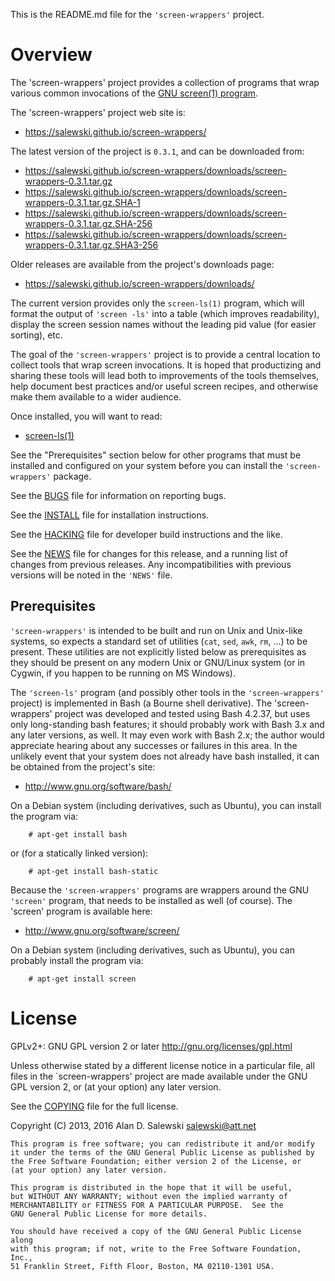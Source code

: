 This is the README.md file for the `'screen-wrappers'` project.

# Overview

The 'screen-wrappers' project provides a collection of programs that wrap
various common invocations of the [GNU screen(1) program][SCREEN].

The 'screen-wrappers' project web site is:

   * https://salewski.github.io/screen-wrappers/

The latest version of the project is `0.3.1`, and can be downloaded from:

   * https://salewski.github.io/screen-wrappers/downloads/screen-wrappers-0.3.1.tar.gz
   * https://salewski.github.io/screen-wrappers/downloads/screen-wrappers-0.3.1.tar.gz.SHA-1
   * https://salewski.github.io/screen-wrappers/downloads/screen-wrappers-0.3.1.tar.gz.SHA-256
   * https://salewski.github.io/screen-wrappers/downloads/screen-wrappers-0.3.1.tar.gz.SHA3-256
    
Older releases are available from the project's downloads page:

   * https://salewski.github.io/screen-wrappers/downloads/

The current version provides only the `screen-ls(1)` program, which will
format the output of `'screen -ls'` into a table (which improves readability),
display the screen session names without the leading pid value (for easier
sorting), etc.

The goal of the `'screen-wrappers'` project is to provide a central location
to collect tools that wrap screen invocations. It is hoped that productizing
and sharing these tools will lead both to improvements of the tools
themselves, help document best practices and/or useful screen recipes, and
otherwise make them available to a wider audience.

Once installed, you will want to read:

   * [screen-ls(1)]


See the "Prerequisites" section below for other programs that must be
installed and configured on your system before you can install the
`'screen-wrappers'` package.

See the [BUGS] file for information on reporting bugs.

See the [INSTALL] file for installation instructions.

See the [HACKING] file for developer build instructions and the like.

See the [NEWS] file for changes for this release, and a running list of
changes from previous releases. Any incompatibilities with previous versions
will be noted in the `'NEWS'` file.


## Prerequisites

`'screen-wrappers'` is intended to be built and run on Unix and Unix-like
systems, so expects a standard set of utilities (`cat`, `sed`, `awk`, `rm`,
...) to be present. These utilities are not explicitly listed below as
prerequisites as they should be present on any modern Unix or GNU/Linux system
(or in Cygwin, if you happen to be running on MS Windows).

The `'screen-ls'` program (and possibly other tools in the `'screen-wrappers'`
project) is implemented in Bash (a Bourne shell derivative). The
'screen-wrappers' project was developed and tested using Bash 4.2.37, but uses
only long-standing bash features; it should probably work with Bash 3.x and
any later versions, as well. It may even work with Bash 2.x; the author would
appreciate hearing about any successes or failures in this area. In the
unlikely event that your system does not already have bash installed, it can
be obtained from the project's site:

   * http://www.gnu.org/software/bash/

On a Debian system (including derivatives, such as Ubuntu), you can install
the program via:
```
    # apt-get install bash
```

or (for a statically linked version):
```
    # apt-get install bash-static
```

Because the `'screen-wrappers'` programs are wrappers around the GNU
`'screen'` program, that needs to be installed as well (of course). The
'screen' program is available here:

   * http://www.gnu.org/software/screen/

On a Debian system (including derivatives, such as Ubuntu), you can probably
install the program via:
```
    # apt-get install screen
```


# License

GPLv2+: GNU GPL version 2 or later <http://gnu.org/licenses/gpl.html>

Unless otherwise stated by a different license notice in a particular file,
all files in the `screen-wrappers' project are made available under the GNU
GPL version 2, or (at your option) any later version.

See the [COPYING] file for the full license.

Copyright (C) 2013, 2016 Alan D. Salewski <salewski@att.net>

    This program is free software; you can redistribute it and/or modify
    it under the terms of the GNU General Public License as published by
    the Free Software Foundation; either version 2 of the License, or
    (at your option) any later version.

    This program is distributed in the hope that it will be useful,
    but WITHOUT ANY WARRANTY; without even the implied warranty of
    MERCHANTABILITY or FITNESS FOR A PARTICULAR PURPOSE.  See the
    GNU General Public License for more details.

    You should have received a copy of the GNU General Public License along
    with this program; if not, write to the Free Software Foundation, Inc.,
    51 Franklin Street, Fifth Floor, Boston, MA 02110-1301 USA.



[BUGS]:         https://github.com/salewski/screen-wrappers/blob/master/BUGS
[COPYING]:      https://github.com/salewski/screen-wrappers/blob/master/COPYING
[HACKING]:      https://github.com/salewski/screen-wrappers/blob/master/HACKING
[INSTALL]:      https://github.com/salewski/screen-wrappers/blob/master/INSTALL
[NEWS]:         https://github.com/salewski/screen-wrappers/blob/master/NEWS
[screen-ls(1)]: https://salewski.github.io/screen-wrappers/man/man1/screen-ls.1.html
[SCREEN]:       http://www.gnu.org/software/screen/
